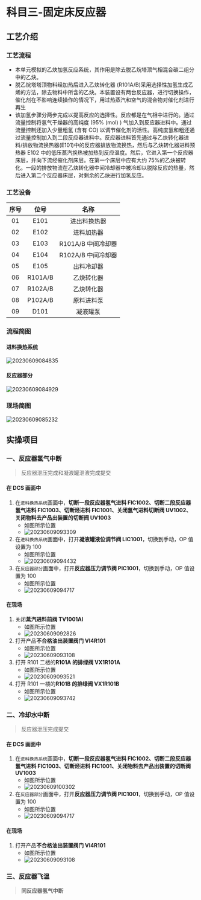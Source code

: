 # 科目三-固定床反应器

## 工艺介绍

### 工艺流程

- 本单元模拟的乙炔加氢反应系统，其作用是除去脱乙烷塔顶气相混合碳二组分中的乙炔。
- 脱乙烷塔塔顶物料经加热后进入乙炔转化器 (R101A/B)采用选择性加氢生成乙烯的方法，除去物料中所含的乙炔。本装置设有两台反应器，进行切换操作，催化剂在不影响连续操作的情况下，用过热蒸汽和空气的混合物对催化剂进行再生
- 该加氢步骤分两步完成以提高反应的选择性。反应都是在气相中进行的。通过流量控制将氢气干燥器的高纯度 (95% (mol) ) 气加入到反应器进料中。通过流量控制还加入少量粗氢 (含有 CO) 以调节催化剂的活性。高纯度氢和粗还通过流量控制加入到二段反应器进料中。反应器进料首先通过与乙炔转化器进料/排放物流换热器(E101)中的反应器排放物流换热，然后与乙炔转化器进料预热器 E102 中的低压蒸汽换热被加热到反应温度。然后，它进入第一个反应器床层，并向下流经催化剂床层。在第一个床层中应有大约 75%的乙炔被转化。一段的排放物流在乙炔转化器中间冷却器中被冷却以脱除反应的热量，然后进入第二个反应器床层，对剩余的乙炔进行加氢反应。

### 工艺设备

| 序号 |  位号   |        名称        |
| :--: | :-----: | :----------------: |
|  01  |  E101   |    进出料换热器    |
|  02  |  E102   |     进料加热器     |
|  03  |  E103   | R101A/B 中间冷却器 |
|  04  |  E104   | R102A/B 中间冷却器 |
|  05  |  E105   |     出料冷却器     |
|  06  | R101A/B |     乙炔转化器     |
|  07  | R102A/B |     乙炔转化器     |
|  08  | P102A/B |     原料进料泵     |
|  09  |  D101   |      凝液罐泵      |

### 流程简图

#### 进料换热系统

![20230609084835](http://qiniu.yeshan-taoist.cn/20230609084835.png)

#### 反应器部分

![20230609084929](http://qiniu.yeshan-taoist.cn/20230609084929.png)

### 现场简图

![20230609085232](http://qiniu.yeshan-taoist.cn/20230609085232.png)

## 实操项目

### 一、反应器氢气中断

> 反应器泄压完成和凝液罐泄液完成提交

#### 在 DCS 画面中

1. 在`进料换热系统`画面中，**切断一段反应器氢气进料 FIC1002、切断二段反应器氢气进料 FIC1003、切断烃进料 FIC1001、关闭氢气进料切断阀 UV1002、关闭物料去产品出装置的切断阀 UV1003**
   - 如图所示位置
   - ![20230609093309](http://qiniu.yeshan-taoist.cn/20230609093309.png)
2. 在`进料换热系统`画面中，打开**凝液罐液位调节阀 LIC1001**，切换到手动，OP 值设置为 100
   - 如图所示位置
   - ![20230609094432](http://qiniu.yeshan-taoist.cn/20230609094432.png)
3. 在`反应器部分`画面中，打开**反应器压力调节阀 PIC1001**，切换到手动，OP 值设置为 100
   - 如图所示位置
   - ![20230609094717](http://qiniu.yeshan-taoist.cn/20230609094717.png)

#### 在现场

1. 关闭**蒸汽进料前阀 TV1001AI**
   - 如图所示位置
   - ![20230609092826](http://qiniu.yeshan-taoist.cn/20230609092826.png)
2. 打开产品**不合格油出装置阀门 VI4R101**
   - 如图所示位置
   - ![20230609093108](http://qiniu.yeshan-taoist.cn/20230609093108.png)
3. 打开 R101 二楼的**R101A 的排绿阀 VX1R101A**
   - 如图所示位置
   - ![20230609093521](http://qiniu.yeshan-taoist.cn/20230609093521.png)
4. 打开 R101 一楼的**R101B 的排绿阀 VX1R101B**
   - 如图所示位置
   - ![20230609093742](http://qiniu.yeshan-taoist.cn/20230609093742.png)

### 二、冷却水中断

> 反应器泄压完成提交

#### 在 DCS 画面中

1. 在`进料换热系统`画面中，**切断一段反应器氢气进料 FIC1002、切断二段反应器氢气进料 FIC1003、切断烃进料 FIC1001、关闭物料去产品出装置的切断阀 UV1003**
   - 如图所示位置
   - ![20230609100302](http://qiniu.yeshan-taoist.cn/20230609100302.png)
2. 在`反应器部分`画面中，打开**反应器压力调节阀 PIC1001**，切换到手动，OP 值设置为 100
   - 如图所示位置
   - ![20230609094717](http://qiniu.yeshan-taoist.cn/20230609094717.png)

#### 在现场

1. 打开产品**不合格油出装置阀门 VI4R101**
   - 如图所示位置
   - ![20230609093108](http://qiniu.yeshan-taoist.cn/20230609093108.png)

### 三、反应器飞温

> **同反应器氢气中断**
